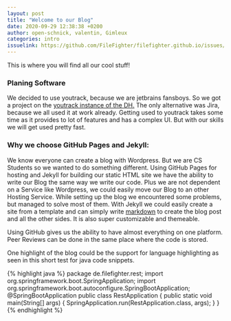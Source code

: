 ```yaml
---
layout: post
title: "Welcome to our Blog"
date: 2020-09-29 12:38:38 +0200
author: open-schnick, valentin, Gimleux
categories: intro
issuelink: https://github.com/FileFighter/filefighter.github.io/issues/5
---
```

This is where you will find all our cool stuff!


### Planing Software

We decided to use youtrack, because we are jetbrains fansboys. 
So we got a project on the [youtrack instance of the DH.](https://dhbw-karlsruhe.myjetbrains.com/)
The only alternative was Jira, because we all used it at work already.
Getting used to youtrack takes some time as it provides to lot of features and has a complex UI.
But with our skills we will get used pretty fast.


### Why we choose GitHub Pages and Jekyll:
We know everyone can create a blog with Wordpress. But we are CS Students so we wanted to do something different.
Using GitHub Pages for hosting and Jekyll for building our static HTML site we have the ability to write our Blog the same way we write our code.
Plus we are not dependent on a Service like Wordpress, we could easily move our Blog to an other Hosting Service.
While setting up the blog we encountered some problems, but managed to solve most of them.
With Jekyll we could easily create a site from a template and can simply write [markdown](https://www.markdownguide.org/) to create the blog post and all the other sides. It is also super customizable and themeable.

Using GitHub gives us the ability to have almost everything on one platform. Peer Reviews can be done in the same place where the code is stored.


One highlight of the blog could be the support for language highlighting as seen in this short test for java code snippets.

{% highlight java %}
package de.filefighter.rest;
import org.springframework.boot.SpringApplication;
import org.springframework.boot.autoconfigure.SpringBootApplication;
@SpringBootApplication
public class RestApplication {
	public static void main(String[] args) {
		SpringApplication.run(RestApplication.class, args);
	}
}
{% endhighlight %}
